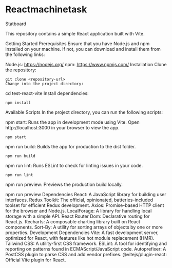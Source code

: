 # Reactmachinetask
Statboard

This repository contains a simple React application built with Vite.

Getting Started
Prerequisites
Ensure that you have Node.js and npm installed on your machine. If not, you can download and install them from the following links:

Node.js: https://nodejs.org/
npm: https://www.npmjs.com/
Installation
Clone the repository:

```
git clone <repository-url>
Change into the project directory:
```

cd test-react-vite
Install dependencies:

```
npm install
```

Available Scripts
In the project directory, you can run the following scripts:

npm start: Runs the app in development mode using Vite. Open http://localhost:3000 in your browser to view the app.

```
npm start
```

npm run build: Builds the app for production to the dist folder.

```
npm run build
```

npm run lint: Runs ESLint to check for linting issues in your code.

```
npm run lint
```

npm run preview: Previews the production build locally.

npm run preview
Dependencies
React: A JavaScript library for building user interfaces.
Redux Toolkit: The official, opinionated, batteries-included toolset for efficient Redux development.
Axios: Promise-based HTTP client for the browser and Node.js.
LocalForage: A library for handling local storage with a simple API.
React Router Dom: Declarative routing for React.js.
Recharts: A composable charting library built on React components.
Sort-By: A utility for sorting arrays of objects by one or more properties.
Development Dependencies
Vite: A fast development server, optimized for React, with features like hot module replacement (HMR).
Tailwind CSS: A utility-first CSS framework.
ESLint: A tool for identifying and reporting on patterns found in ECMAScript/JavaScript code.
Autoprefixer: A PostCSS plugin to parse CSS and add vendor prefixes.
@vitejs/plugin-react: Official Vite plugin for React.